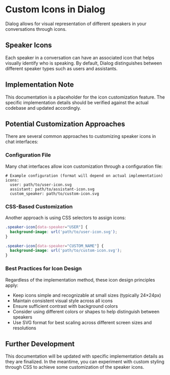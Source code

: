 # Custom Icons in Dialog

Dialog allows for visual representation of different speakers in your conversations through icons.

## Speaker Icons

Each speaker in a conversation can have an associated icon that helps visually identify who is speaking. By default, Dialog distinguishes between different speaker types such as users and assistants.

## Implementation Note

This documentation is a placeholder for the icon customization feature. The specific implementation details should be verified against the actual codebase and updated accordingly.

## Potential Customization Approaches

There are several common approaches to customizing speaker icons in chat interfaces:

### Configuration File

Many chat interfaces allow icon customization through a configuration file:

```
# Example configuration (format will depend on actual implementation)
icons:
  user: path/to/user-icon.svg
  assistant: path/to/assistant-icon.svg
  custom_speaker: path/to/custom-icon.svg
```

### CSS-Based Customization

Another approach is using CSS selectors to assign icons:

```css
.speaker-icon[data-speaker="USER"] {
  background-image: url('path/to/user-icon.svg');
}

.speaker-icon[data-speaker="CUSTOM_NAME"] {
  background-image: url('path/to/custom-icon.svg');
}
```

### Best Practices for Icon Design

Regardless of the implementation method, these icon design principles apply:

- Keep icons simple and recognizable at small sizes (typically 24×24px)
- Maintain consistent visual style across all icons
- Ensure sufficient contrast with background colors
- Consider using different colors or shapes to help distinguish between speakers
- Use SVG format for best scaling across different screen sizes and resolutions

## Further Development

This documentation will be updated with specific implementation details as they are finalized. In the meantime, you can experiment with custom styling through CSS to achieve some customization of the speaker icons. 